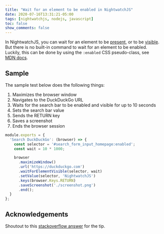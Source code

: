 ```yaml
---
title: "Wait for an element to be enabled in NightwatchJS"
date: 2020-07-16T13:31:21-05:00
tags: [nightwatchjs, nodejs, javascript]
toc: false
show_comments: false
---
```


In NightwatchJS, you can wait for an element to be [present](https://nightwatchjs.org/api/commands/#waitForElementPresent), or to be [visible](https://nightwatchjs.org/api/commands/#waitForElementVisible). But there is no built-in command to wait for an element to be enabled. Luckily, this can be done by using the `:enabled` CSS pseudo-class, see [MDN docs](https://developer.mozilla.org/en-US/docs/Web/CSS/:enabled).

## Sample

The sample test below does the following things:

1. Maximizes the browser window
1. Navigates to the DuckDuckGo URL
1. Waits for the search bar to be enabled and visible for up to 10 seconds
1. Sets the search bar value
1. Sends the RETURN key
1. Saves a screenshot
1. Ends the browser session

```js
module.exports = {
  'Search DuckDuckGo': (browser) => {
    const selector = '#search_form_input_homepage:enabled';
    const wait = 10 * 1000;

    browser
      .maximizeWindow()
      .url('https://duckduckgo.com')
      .waitForElementVisible(selector, wait)
      .setValue(selector, 'NightwatchJS')
      .keys(browser.Keys.RETURN)
      .saveScreenshot('./screenshot.png')
      .end();
  }
};
```

## Acknowledgements

Shoutout to this [stackoverflow answer](https://stackoverflow.com/a/49897914/11499871) for the tip.
